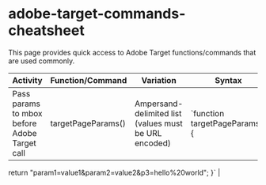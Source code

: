 # adobe-target-commands-cheatsheet

This page provides quick access to Adobe Target functions/commands that are used commonly. 

| Activity      | Function/Command | Variation | Syntax |
| -----------   | -----------      | --------- | ------ |
| Pass params to mbox before Adobe Target call      | targetPageParams()       | Ampersand-delimited list (values must be URL encoded) | `function targetPageParams() {
  return "param1=value1&param2=value2&p3=hello%20world"; 
}` |
